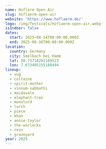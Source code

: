 ```yaml
---
name: Hoflärm Open Air
slug: hoflaerm-open-air
website: 'https://www.hoflaerm.de/'
logo: /img/festivals/hoflaerm-open-air.webp
isIndoor: false
dates:
  start: 2025-08-14T00:00:00.000Z
  end: 2025-08-16T00:00:00.000Z
location:
  country: Germany
  city: Seelbach bei Hamm
  lat: 50.73718292189523
  lon: 7.673405155188494
lineup:
  - vug
  - coltaine
  - spirit-mother
  - vinnum-sabbathi
  - maidavale
  - elephant-tree
  - monolord
  - lurch
  - piece
  - khan
  - annie-taylor
  - the-warlocks
  - rezn
  - graveyard
year: 2025
---
```


